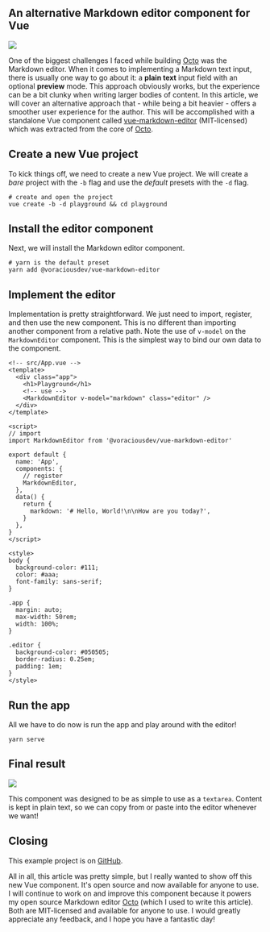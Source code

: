 ## An alternative Markdown editor component for Vue

[![](https://raw.githubusercontent.com/voraciousdev/octo/master/lib/vue-markdown-editor/images/screenshot.png)](https://github.com/voraciousdev/octo/tree/master/lib/vue-markdown-editor)

One of the biggest challenges I faced while building [Octo](https://github.com/voraciousdev/octo) was the Markdown editor. When it comes to implementing a Markdown text input, there is usually one way to go about it: a **plain text** input field with an optional **preview** mode. This approach obviously works, but the experience can be a bit clunky when writing larger bodies of content. In this article, we will cover an alternative approach that - while being a bit heavier - offers a smoother user experience for the author. This will be accomplished with a standalone Vue component called [vue-markdown-editor](https://github.com/voraciousdev/octo/tree/master/lib/vue-markdown-editor) (MIT-licensed) which was extracted from the core of [Octo](https://github.com/voraciousdev/octo).

## Create a new Vue project

To kick things off, we need to create a new Vue project. We will create a _bare_ project with the `-b` flag and use the _default_ presets with the `-d` flag.

```shell
# create and open the project
vue create -b -d playground && cd playground
```

## Install the editor component

Next, we will install the Markdown editor component.

```shell
# yarn is the default preset
yarn add @voraciousdev/vue-markdown-editor
```

## Implement the editor

Implementation is pretty straightforward. We just need to import, register, and then use the new component. This is no different than importing another component from a relative path. Note the use of `v-model` on the `MarkdownEditor` component. This is the simplest way to bind our own data to the component.

```vue
<!-- src/App.vue -->
<template>
  <div class="app">
    <h1>Playground</h1>
    <!-- use -->
    <MarkdownEditor v-model="markdown" class="editor" />
  </div>
</template>

<script>
// import
import MarkdownEditor from '@voraciousdev/vue-markdown-editor'

export default {
  name: 'App',
  components: {
    // register
    MarkdownEditor,
  },
  data() {
    return {
      markdown: '# Hello, World!\n\nHow are you today?',
    }
  },
}
</script>

<style>
body {
  background-color: #111;
  color: #aaa;
  font-family: sans-serif;
}

.app {
  margin: auto;
  max-width: 50rem;
  width: 100%;
}

.editor {
  background-color: #050505;
  border-radius: 0.25em;
  padding: 1em;
}
</style>
```

## Run the app

All we have to do now is run the app and play around with the editor!

```shell
yarn serve
```

## Final result

[![](https://j.gifs.com/4Q1DNJ.gif)](https://youtu.be/LfhkoCAK6aA)

This component was designed to be as simple to use as a `textarea`. Content is kept in plain text, so we can copy from or paste into the editor whenever we want!

## Closing

This example project is on [GitHub](https://github.com/voraciousdev/octo/tree/master/lib/vue-markdown-editor/examples/playground).

All in all, this article was pretty simple, but I really wanted to show off this new Vue component. It's open source and now available for anyone to use. I will continue to work on and improve this component because it powers my open source Markdown editor [Octo](https://github.com/voraciousdev/octo) (which I used to write this article). Both are MIT-licensed and available for anyone to use. I would greatly appreciate any feedback, and I hope you have a fantastic day!